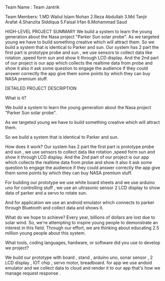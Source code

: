 Team Name : Team Jantrik

Team Members: 
1.MD Waliul Islam Nohan
2.Reza Abdullah
3.Md Tanjir Arafat
4.Shanzita  Siddiqua
5.Faisal Irfan
6.Mohammad Saud
 

HIGH-LEVEL PROJECT SUMMARY
We build a system to learn the young generation about the Nasa project "Parker Sun solar probe". As we targeted young we have to build something creative which will attract them. So we build a system that is identical to Parker and sun. Our system has 2 part the first part is prototype probe and sun , we use sensors to collect data like rotation ,speed form sun and show it through LCD display. And the 2nd part of our project is our app which collects the realtime data from probe and show it also it ask some question to engage the audience if they could answer correctly the app give them some points by which they can buy NASA premium stuff.

DETAILED PROJECT DESCRIPTION

What is it?

We build a system to learn the young generation about the Nasa project "Parker Sun solar probe".

As we targeted young we have to build something creative which will attract them.

So we build a system that is identical to Parker and sun.


How does it work? 
Our system has 2 part the first part is prototype probe and sun , we use sensors to collect data like rotation ,speed form sun and show it through LCD display. And the 2nd part of our project is our app which collects the realtime data from probe and show it also it ask some question to engage the audience if they could answer correctly the app give them some points by which they can buy NASA premium stuff.

For building our prototype we use white board sheets and we use arduino uno for controlling stuff , we use an ultrasonic sensor 2 LCD display to show data of parker and a servo to rotate sun.

And for application we use an android emulator which connects to parker through Bluetooth and collect data and shows it.


What do we hope to achieve? 
Every year, billions of dollars are lost due to solar wind. So, we're attempting to inspire young people to demonstrate an interest in this field. Through our effort, we are thinking about educating 2.5 million young people about this system.

What tools, coding languages, hardware, or software did you use to develop we project?

We build our prototype with board , stand , arduino uno, sonar sensor , 2 LCD display , IOT chip , servo motor, breadboard.
for app we use andoid emulator and we collect data to cloud and render it to our app that's how we manage request response .

